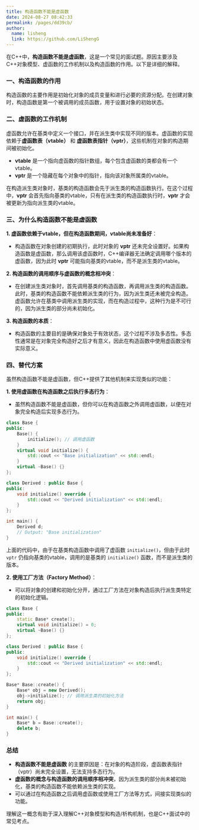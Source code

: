 ```yaml
---
title: 构造函数不能是虚函数
date: 2024-08-27 08:42:33
permalink: /pages/dd39cb/
author: 
  name: lisheng
  link: https://github.com/LiShengG
---
```

在C++中，**构造函数不能是虚函数**，这是一个常见的面试题。原因主要涉及C++对象模型、虚函数的工作机制以及构造函数的作用。以下是详细的解释。

### 一、构造函数的作用

构造函数的主要作用是初始化对象的成员变量和进行必要的资源分配。在创建对象时，构造函数是第一个被调用的成员函数，用于设置对象的初始状态。

### 二、虚函数的工作机制

虚函数允许在基类中定义一个接口，并在派生类中实现不同的版本。虚函数的实现依赖于**虚函数表（vtable）** 和 **虚函数表指针（vptr）**，这些机制在对象的构造期间被初始化。

- **vtable** 是一个指向虚函数的指针数组，每个包含虚函数的类都会有一个vtable。
- **vptr** 是一个隐藏在每个对象中的指针，指向该对象所属类的vtable。

在构造派生类对象时，基类的构造函数会先于派生类的构造函数执行。在这个过程中，**vptr** 会首先指向基类的vtable，只有在派生类的构造函数执行时，**vptr** 才会被更新为指向派生类的vtable。

### 三、为什么构造函数不能是虚函数

**1. 虚函数依赖于vtable，但在构造函数期间，vtable尚未准备好**：
   - 构造函数在对象创建的初期执行，此时对象的 **vptr** 还未完全设置好。如果构造函数是虚函数，那么调用该虚函数时，C++编译器无法确定调用哪个版本的虚函数，因为此时 **vptr** 可能指向基类的vtable，而不是派生类的vtable。

**2. 构造函数的调用顺序与虚函数的概念相冲突**：
   - 在创建派生类对象时，首先调用基类的构造函数，再调用派生类的构造函数。此时，基类的构造函数不能依赖派生类的行为，因为派生类还未被完全构造。虚函数允许在基类中调用派生类的实现，而在构造过程中，这种行为是不可行的，因为派生类的部分尚未初始化。

**3. 构造函数的本质**：
   - 构造函数的主要目的是确保对象处于有效状态，这个过程不涉及多态性。多态性通常是在对象完全构造好之后才有意义，因此在构造函数中使用虚函数没有实际意义。

### 四、替代方案

虽然构造函数不能是虚函数，但C++提供了其他机制来实现类似的功能：

**1. 使用虚函数在构造函数之后执行多态行为**：
   - 虽然构造函数不能是虚函数，但你可以在构造函数之外调用虚函数，以便在对象完全构造后实现多态行为。

   ```cpp
   class Base {
   public:
       Base() {
           initialize(); // 调用虚函数
       }
       virtual void initialize() {
           std::cout << "Base initialization" << std::endl;
       }
       virtual ~Base() {}
   };

   class Derived : public Base {
   public:
       void initialize() override {
           std::cout << "Derived initialization" << std::endl;
       }
   };

   int main() {
       Derived d;
       // Output: "Base initialization"
   }
   ```

   上面的代码中，由于在基类构造函数中调用了虚函数 `initialize()`，但由于此时 `vptr` 仍指向基类的vtable，调用的是基类的 `initialize()` 函数，而不是派生类的版本。

**2. 使用工厂方法（Factory Method）**：
   - 可以将对象的创建和初始化分开，通过工厂方法在对象构造后执行派生类特定的初始化逻辑。

   ```cpp
   class Base {
   public:
       static Base* create();
       virtual void initialize() = 0;
       virtual ~Base() {}
   };

   class Derived : public Base {
   public:
       void initialize() override {
           std::cout << "Derived initialization" << std::endl;
       }
   };

   Base* Base::create() {
       Base* obj = new Derived();
       obj->initialize(); // 调用派生类的初始化方法
       return obj;
   }

   int main() {
       Base* b = Base::create();
       delete b;
   }
   ```

### 总结

- **构造函数不能是虚函数** 的主要原因是：在对象的构造阶段，虚函数表指针（vptr）尚未完全设置，无法支持多态行为。
- **虚函数的概念与构造函数的调用顺序相冲突**，因为派生类的部分尚未被初始化，基类的构造函数不能依赖派生类的实现。
- 可以通过在构造函数之后调用虚函数或使用工厂方法等方式，间接实现类似的功能。

理解这一概念有助于深入理解C++对象模型和构造/析构机制，也是C++面试中的常见考点。